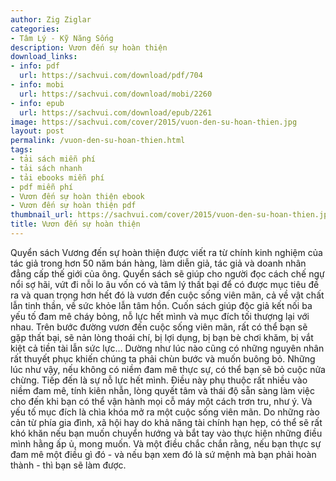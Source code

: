 ```yaml
---
author: Zig Ziglar
categories:
- Tâm Lý - Kỹ Năng Sống
description: Vươn đến sự hoàn thiện
download_links:
- info: pdf
  url: https://sachvui.com/download/pdf/704
- info: mobi
  url: https://sachvui.com/download/mobi/2260
- info: epub
  url: https://sachvui.com/download/epub/2261
image: https://sachvui.com/cover/2015/vuon-den-su-hoan-thien.jpg
layout: post
permalink: /vuon-den-su-hoan-thien.html
tags:
- tải sách miễn phí
- tải sách nhanh
- tải ebooks miễn phí
- pdf miễn phí
- Vươn đến sự hoàn thiện ebook
- Vươn đến sự hoàn thiện pdf
thumbnail_url: https://sachvui.com/cover/2015/vuon-den-su-hoan-thien.jpg
title: Vươn đến sự hoàn thiện
---
```


 <div class="item-desc text-justify"> <p>Quyển sách Vương đến sự hoàn thiện được viết ra từ chính kinh nghiệm của tác giả trong hơn 50 năm bán hàng, làm diễn giả, tác giả và doanh nhân đẳng cấp thế giới của ông. Quyển sách sẽ giúp cho người đọc cách chế ngự nổi sợ hãi, vứt đi nỗi lo âu vốn có và tâm lý thất bại để có được mục tiêu đề ra và quan trọng hơn hết đó là vươn đến cuộc sống viên mãn, cả về vật chất lẫn tinh thần, về sức khỏe lẫn tâm hồn. Cuốn sách giúp độc giả kết nối ba yếu tố đam mê cháy bỏng, nỗ lực hết mình và mục đích tối thượng lại với nhau. Trên bước đường vươn đến cuộc sống viên mãn, rất có thể bạn sẽ gặp thất bại, sẽ nản lòng thoái chí, bị lợi dụng, bị bạn bè chơi khăm, bị vắt kiệt cả tiền tài lẫn sức lực… Dường như lúc nào cũng có những nguyên nhân rất thuyết phục khiến chúng ta phải chùn bước và muốn buông bỏ. Những lúc như vậy, nếu không có niềm đam mê thực sự, có thể bạn sẽ bỏ cuộc nửa chừng. Tiếp đến là sự nỗ lực hết mình. Điều này phụ thuộc rất nhiều vào niềm đam mê, tính kiên nhẫn, lòng quyết tâm và thái độ sẵn sàng làm việc cho đến khi bạn có thể vận hành mọi cỗ máy một cách trơn tru, như ý. Và yếu tố mục đích là chìa khóa mở ra một cuộc sống viên mãn. Do những rào cản từ phía gia đình, xã hội hay do khả năng tài chính hạn hẹp, có thể sẽ rất khó khăn nếu bạn muốn chuyển hướng và bắt tay vào thực hiện những điều mình hằng ấp ủ, mong muốn. Và một điều chắc chắn rằng, nếu bạn thực sự đam mê một điều gì đó - và nếu bạn xem đó là sứ mệnh mà bạn phải hoàn thành - thì bạn sẽ làm được.</p> </div>